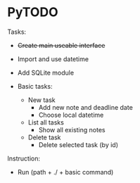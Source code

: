 # PyTODO

Tasks:
- <s>Create main useable interface</s>
- Import and use datetime
- Add SQLite module 
- Basic tasks:
 
    - New task 
        - Add new note and deadline date
        - Choose local datetime  
    - List all tasks
        - Show all existing notes 
    - Delete task
        - Delete selected task (by id) 

Instruction: 
- Run (path + ./ + basic command)
  